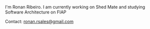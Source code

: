 I'm Ronan Ribeiro.
I am currently working on Shed Mate and studying Software Architecture on FIAP

Contact: ronan.rsales@gmail.com
